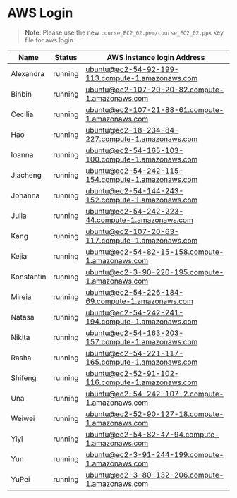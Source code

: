 # AWS Login

> **Note**: Please use the new `course_EC2_02.pem/course_EC2_02.ppk` key file for aws login.


| Name       | Status  | AWS instance login Address                        |
|------------|---------|---------------------------------------------------|
| Alexandra  | running | ubuntu@ec2-54-92-199-113.compute-1.amazonaws.com  |
| Binbin     | running | ubuntu@ec2-107-20-20-82.compute-1.amazonaws.com   |
| Cecilia    | running | ubuntu@ec2-107-21-88-61.compute-1.amazonaws.com   |
| Hao        | running | ubuntu@ec2-18-234-84-227.compute-1.amazonaws.com  |
| Ioanna     | running | ubuntu@ec2-54-165-103-100.compute-1.amazonaws.com |
| Jiacheng   | running | ubuntu@ec2-54-242-115-154.compute-1.amazonaws.com |
| Johanna    | running | ubuntu@ec2-54-144-243-152.compute-1.amazonaws.com |
| Julia      | running | ubuntu@ec2-54-242-223-44.compute-1.amazonaws.com  |
| Kang       | running | ubuntu@ec2-107-20-63-117.compute-1.amazonaws.com  |
| Kejia      | running | ubuntu@ec2-54-82-15-158.compute-1.amazonaws.com   |
| Konstantin | running | ubuntu@ec2-3-90-220-195.compute-1.amazonaws.com   |
| Mireia     | running | ubuntu@ec2-54-226-184-69.compute-1.amazonaws.com  |
| Natasa     | running | ubuntu@ec2-54-242-241-194.compute-1.amazonaws.com |
| Nikita     | running | ubuntu@ec2-54-163-203-157.compute-1.amazonaws.com |
| Rasha      | running | ubuntu@ec2-54-221-117-165.compute-1.amazonaws.com |
| Shifeng    | running | ubuntu@ec2-52-91-102-116.compute-1.amazonaws.com  |
| Una        | running | ubuntu@ec2-54-242-107-2.compute-1.amazonaws.com   |
| Weiwei     | running | ubuntu@ec2-52-90-127-18.compute-1.amazonaws.com   |
| Yiyi       | running | ubuntu@ec2-54-82-47-94.compute-1.amazonaws.com    |
| Yun        | running | ubuntu@ec2-3-91-244-199.compute-1.amazonaws.com   |
| YuPei      | running | ubuntu@ec2-3-80-132-206.compute-1.amazonaws.com   |